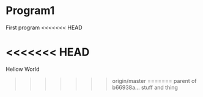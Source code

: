 # Program1
First program
<<<<<<< HEAD


<<<<<<< HEAD
=======
Hellow World
>>>>>>> origin/master
=======
>>>>>>> parent of b66938a... stuff and thing
